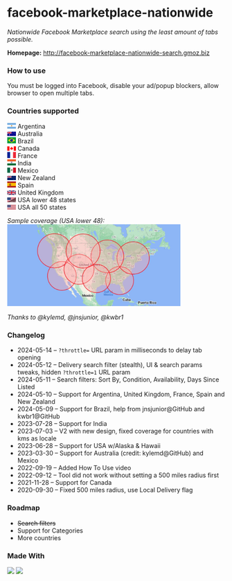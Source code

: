 # facebook-marketplace-nationwide
_Nationwide Facebook Marketplace search using the least amount of tabs possible._

**Homepage:**
<a href="http://facebook-marketplace-nationwide-search.gmoz.biz" target="_blank">http://facebook-marketplace-nationwide-search.gmoz.biz</a>

### How to use

You must be logged into Facebook, disable your ad/popup blockers, allow browser to open multiple tabs.

### Countries supported

<img src="public/flags/argentina.png" alt="Argentina flag" width="20"> Argentina<br/>
<img src="public/flags/australia.png" alt="Australia flag" width="20"> Australia<br/>
<img src="public/flags/brazil.png" alt="Brazil flag" width="20"> Brazil<br/>
<img src="public/flags/canada.png" alt="Canada flag" width="20"> Canada<br/>
<img src="public/flags/france.png" alt="France flag" width="20"> France<br/>
<img src="public/flags/india.png" alt="India flag" width="20"> India<br/>
<img src="public/flags/mexico.png" alt="Mexico flag" width="20"> Mexico<br/>
<img src="public/flags/new-zealand.png" alt="New Zealand flag" width="20"> New Zealand<br/>
<img src="public/flags/spain.png" alt="Spain flag" width="20"> Spain<br/>
<img src="public/flags/united-kingdom.png" alt="United Kingdom flag" width="20"> United Kingdom<br/>
<img src="public/flags/usa_48.png" alt="USA 48 states flag" width="20"> USA lower 48 states<br/>
<img src="public/flags/usa.png" alt="USA flag" width="20"> USA all 50 states<br/>

_Sample coverage (USA lower 48):<br/>_
<img src="public/coverage-usa.jpg" alt="USA flag" width="400">

_Thanks to @kylemd, @jnsjunior, @kwbr1_

### Changelog

* 2024-05-14 – `?throttle=` URL param in milliseconds to delay tab opening
* 2024-05-12 – Delivery search filter (stealth), UI & search params tweaks, hidden `?throttle=1` URL param
* 2024-05-11 – Search filters: Sort By, Condition, Availability, Days Since Listed
* 2024-05-10 – Support for Argentina, United Kingdom, France, Spain and New Zealand
* 2024-05-09 – Support for Brazil, help from jnsjunior@GitHub and kwbr1@GitHub
* 2023-07-28 – Support for India
* 2023-07-03 – V2 with new design, fixed coverage for countries with kms as locale
* 2023-06-28 – Support for USA w/Alaska & Hawaii
* 2023-03-30 – Support for Australia (credit: kylemd@GitHub) and Mexico
* 2022-09-19 – Added How To Use video
* 2022-09-12 – Tool did not work without setting a 500 miles radius first
* 2021-11-28 – Support for Canada
* 2020-09-30 – Fixed 500 miles radius, use Local Delivery flag

### Roadmap
* ~~Search filters~~
* Support for Categories
* More countries

### Made With
<img src="https://img.shields.io/badge/next%20js-000000?style=for-the-badge&logo=nextdotjs&logoColor=white" /> <img src="https://img.shields.io/badge/shadcn%2Fui-000000?style=for-the-badge&logo=shadcnui&logoColor=white" />

